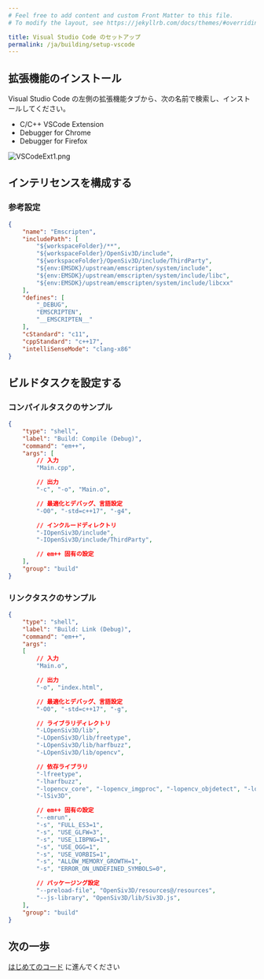 ```yaml
---
# Feel free to add content and custom Front Matter to this file.
# To modify the layout, see https://jekyllrb.com/docs/themes/#overriding-theme-defaults

title: Visual Studio Code のセットアップ
permalink: /ja/building/setup-vscode
---
```


## 拡張機能のインストール

Visual Studio Code の左側の拡張機能タブから、次の名前で検索し、インストールしてください。

- C/C++ VSCode Extension
- Debugger for Chrome
- Debugger for Firefox

![VSCodeExt1.png](https://qiita-image-store.s3.ap-northeast-1.amazonaws.com/0/158514/bf97ad48-9626-4898-d671-48b740ddaecc.png)

## インテリセンスを構成する

### 参考設定

```json
{
    "name": "Emscripten",
    "includePath": [
        "${workspaceFolder}/**",
        "${workspaceFolder}/OpenSiv3D/include",
        "${workspaceFolder}/OpenSiv3D/include/ThirdParty",
        "${env:EMSDK}/upstream/emscripten/system/include",
        "${env:EMSDK}/upstream/emscripten/system/include/libc",
        "${env:EMSDK}/upstream/emscripten/system/include/libcxx"
    ],
    "defines": [
        "_DEBUG",
        "EMSCRIPTEN",
        "__EMSCRIPTEN__"
    ],
    "cStandard": "c11",
    "cppStandard": "c++17",
    "intelliSenseMode": "clang-x86"
}
```

## ビルドタスクを設定する

### コンパイルタスクのサンプル

```json
{
    "type": "shell",
    "label": "Build: Compile (Debug)",
    "command": "em++",
    "args": [
        // 入力
        "Main.cpp", 

        // 出力
        "-c", "-o", "Main.o",

        // 最適化とデバッグ、言語設定
        "-O0", "-std=c++17", "-g4",

        // インクルードディレクトリ
        "-IOpenSiv3D/include",  
        "-IOpenSiv3D/include/ThirdParty",  

        // em++ 固有の設定
    ],
    "group": "build"
}
```

### リンクタスクのサンプル

```json
{
    "type": "shell",
    "label": "Build: Link (Debug)",
    "command": "em++",
    "args": 
    [
        // 入力
        "Main.o",

        // 出力
        "-o", "index.html",

        // 最適化とデバッグ、言語設定
        "-O0", "-std=c++17", "-g",

        // ライブラリディレクトリ
        "-LOpenSiv3D/lib",
        "-LOpenSiv3D/lib/freetype",
        "-LOpenSiv3D/lib/harfbuzz",
        "-LOpenSiv3D/lib/opencv",

        // 依存ライブラリ
        "-lfreetype",
        "-lharfbuzz",
        "-lopencv_core", "-lopencv_imgproc", "-lopencv_objdetect", "-lopencv_photo",
        "-lSiv3D",

        // em++ 固有の設定
        "--emrun",
        "-s", "FULL_ES3=1",
        "-s", "USE_GLFW=3",
        "-s", "USE_LIBPNG=1",
        "-s", "USE_OGG=1",
        "-s", "USE_VORBIS=1",
        "-s", "ALLOW_MEMORY_GROWTH=1",
        "-s", "ERROR_ON_UNDEFINED_SYMBOLS=0",

        // パッケージング設定
        "--preload-file", "OpenSiv3D/resources@/resources",
        "--js-library", "OpenSiv3D/lib/Siv3D.js",
    ],
    "group": "build"
}
```

## 次の一歩

[はじめてのコード](writing-code) に進んでください
